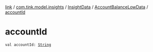 [link](../../../index.md) / [com.tink.model.insights](../../index.md) / [InsightData](../index.md) / [AccountBalanceLowData](index.md) / [accountId](./account-id.md)

# accountId

`val accountId: `[`String`](https://kotlinlang.org/api/latest/jvm/stdlib/kotlin/-string/index.html)
